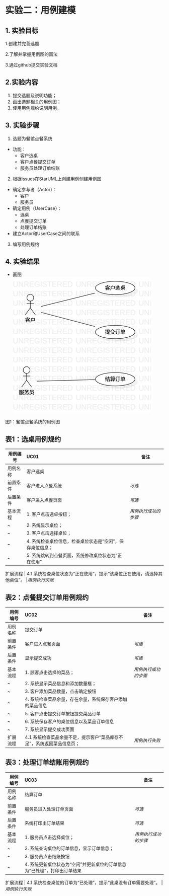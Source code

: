 # 实验二：用例建模

## 1. 实验目标

1.创建并完善选题

2.了解并掌握用例图的画法

3.通过github提交实验文档
## 2.实验内容

1. 提交选题及说明功能；
2. 画出选题相关的用例图；
3. 使用用例规约说明用例。

## 3. 实验步骤

1. 选题为餐馆点餐系统  
  - 功能：
    - 客户选桌
    - 客户点餐提交订单
    - 服务员处理订单结账
2. 根据issues在StarUML上创建用例创建用例图     
 - 确定参与者（Actor）：
    - 客户
    - 服务员  
 - 确定用例（UserCase）：
    - 选桌
    - 点餐提交订单
    - 处理订单结账  
 - 建立Actor和UserCase之间的联系
3. 编写用例规约

## 4. 实验结果

- 画图  
![用例图](./Lab2_UseCaseDiagram.jpg)

图1：餐馆点餐系统的用例图

## 表1：选桌用例规约  

用例编号  | UC01 | 备注  
-|:-|-  
用例名称  | 客户选桌  |   
前置条件  |  客户进入点餐系统   | *可选*   
后置条件  | 客户进入点餐页面     | *可选*   
基本流程  | 1. 客户点击选卓按钮；  |*用例执行成功的步骤*    
~| 2. 系统显示桌位；  |   
~| 3. 客户点击选择桌位；  |  
~| 4. 系统检查桌位信息，检查桌位状态是“空闲”，保存桌位信息；  | 
~| 5. 系统跳转到点餐页面，系统修改桌位状态为“正在使用” |   
 
扩展流程  | 4.1 系统检查桌位状态为“正在使用”，提示“该桌位正在使用，请选择其他桌位”。 |*用例执行失败*    


## 表2：点餐提交订单用例规约  

用例编号  | UC02 | 备注  
-|:-|-  
用例名称  | 提交订单  |   
前置条件  |  客户进入点餐页面   | *可选*   
后置条件  |  显示提交成功  | *可选*   
基本流程  | 1. 顾客点击选择的菜品；  |*用例执行成功的步骤*    
~| 2. 系统显示菜品信息和添加数量框；  |   
~| 3. 客户添加菜品数量，点击确定按钮 | 
~| 4. 系统检查菜品余量，存在余量，系统保存客户添加的菜品信息 |
~| 5. 客户点击提交订单按钮提交菜品订单  | 
~| 6. 系统保存客户的桌位信息以及菜品订单信息  |   
~| 7. 系统显示提交成功页面  |  
扩展流程  | 4.1 系统检查菜品余量不足，提示客户“菜品库存不足”，系统返回菜品信息页；  |*用例执行失败*    


## 表3：处理订单结账用例规约  

用例编号  | UC03 | 备注  
-|:-|-  
用例名称  |  结算订单  |   
前置条件  |  服务员进入处理订单页面   | *可选*   
后置条件  |  系统打印出订单结果  | *可选*   
基本流程  | 1. 服务员点击选择桌位；  |*用例执行成功的步骤*    
~| 2. 系统查询桌位的订单信息，显示订单信息；  |   
~| 3. 服务员点击结账按钮  |  
~| 4. 系统更新桌位状态为“空闲”并更新桌位的订单信息为“已处理”，打印出订单结果 |  


扩展流程  | 4.1 系统检查桌位的订单为“已处理”，提示“此桌没有订单需要处理”。  |*用例执行失败* 

